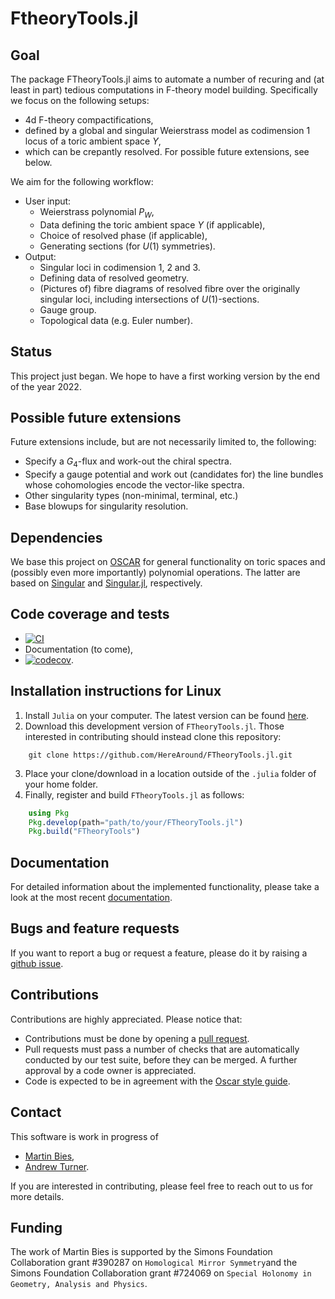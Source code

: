 # FtheoryTools.jl

## Goal

The package FTheoryTools.jl aims to automate a number of recuring and (at least in part) tedious computations in F-theory model building. Specifically we focus on the following setups:
* 4d F-theory compactifications,
* defined by a global and singular Weierstrass model as codimension 1 locus of a toric ambient space $Y$,
* which can be crepantly resolved.
For possible future extensions, see below.

We aim for the following workflow:
* User input:
    * Weierstrass polynomial $P_W$,
    * Data defining the toric ambient space $Y$ (if applicable),
    * Choice of resolved phase (if applicable),
    * Generating sections (for $U(1)$ symmetries).
* Output:
    * Singular loci in codimension 1, 2 and 3.
    * Defining data of resolved geometry.
    * (Pictures of) fibre diagrams of resolved fibre over the originally singular loci, including intersections of $U(1)$-sections.
    * Gauge group.
    * Topological data (e.g. Euler number).

## Status

This project just began. We hope to have a first working version by the end of the year 2022.

## Possible future extensions

Future extensions include, but are not necessarily limited to, the following:
* Specify a $G_4$-flux and work-out the chiral spectra.
* Specify a gauge potential and work out (candidates for) the line bundles whose cohomologies encode the vector-like spectra.
* Other singularity types (non-minimal, terminal, etc.)
* Base blowups for singularity resolution.


## Dependencies

We base this project on [OSCAR](https://oscar.computeralgebra.de/) for general functionality on toric spaces and (possibly even more importantly) polynomial operations. The latter are based on [Singular](https://www.singular.uni-kl.de/) and [Singular.jl](https://github.com/oscar-system/Singular.jl), respectively.


## Code coverage and tests

* [![CI](https://github.com/HereAround/FTheoryTools.jl/actions/workflows/CI.yml/badge.svg)](https://github.com/HereAround/FTheoryTools.jl/actions/workflows/CI.yml)
* Documentation (to come),
* [![codecov](https://codecov.io/gh/HereAround/FTheoryTools.jl/branch/master/graph/badge.svg?token=T5456HQGYZ)](https://codecov.io/gh/HereAround/FTheoryTools.jl).


## Installation instructions for Linux

1. Install `Julia` on your computer. The latest version can be found [here](https://julialang.org/downloads/).
2. Download this development version of `FTheoryTools.jl`. Those interested in contributing should instead clone this repository:
```
    git clone https://github.com/HereAround/FTheoryTools.jl.git
```
3. Place your clone/download in a location outside of the `.julia` folder of your home folder.
4. Finally, register and build `FTheoryTools.jl` as follows:
```julia
    using Pkg
    Pkg.develop(path="path/to/your/FTheoryTools.jl")
    Pkg.build("FTheoryTools")
```


## Documentation

For detailed information about the implemented functionality, please take a look at the most recent [documentation](https://herearound.github.io/FTheoryTools.jl/dev/).


## Bugs and feature requests

If you want to report a bug or request a feature, please do it by raising a [github issue](https://github.com/HereAround/FTheoryTools.jl/issues).


## Contributions

Contributions are highly appreciated. Please notice that:
* Contributions must be done by opening a [pull request](https://github.com/HereAround/FTheoryTools.jl/pulls).
* Pull requests must pass a number of checks that are automatically conducted by our test suite, before they can be merged. A further approval by a code owner is appreciated.
* Code is expected to be in agreement with the [Oscar style guide](https://oscar-system.github.io/Oscar.jl/stable/DeveloperDocumentation/styleguide/).


## Contact

This software is work in progress of
* [Martin Bies](https://martinbies.github.io/),
* [Andrew Turner](https://www.physics.upenn.edu/people/andrew-turner).

If you are interested in contributing, please feel free to reach out to us for more details.


## Funding

The work of Martin Bies is supported by the Simons Foundation Collaboration grant \#390287 on ``Homological Mirror Symmetry``and the Simons Foundation Collaboration grant \#724069 on ``Special Holonomy in Geometry, Analysis and Physics``.
